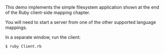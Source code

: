 This demo implements the simple filesystem application shown at the
end of the Ruby client-side mapping chapter.

You will need to start a server from one of the other supported
language mappings.

In a separate window, run the client:
```
$ ruby Client.rb
```